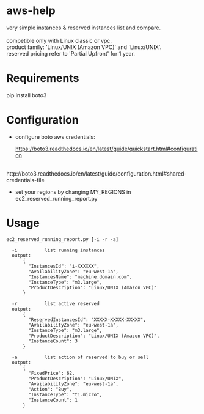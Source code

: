 
aws-help
========

very simple instances & reserved instances list and compare.
<br>
<br>
competible only with Linux classic or vpc.
<br>
product family: 'Linux/UNIX (Amazon VPC)' and 'Linux/UNIX'.
<br>
reserved pricing refer to 'Partial Upfront' for 1 year.

# Requirements

pip install boto3


# Configuration

- configure boto aws credentials:

	https://boto3.readthedocs.io/en/latest/guide/quickstart.html#configuration
<br>
	http://boto3.readthedocs.io/en/latest/guide/configuration.html#shared-credentials-file

- set your regions by changing MY_REGIONS in ec2_reserved_running_report.py


# Usage

```
ec2_reserved_running_report.py [-i -r -a]

  -i          list running instances
  output:
	  {
	    "InstancesId": "i-XXXXXX",
	    "AvailabilityZone": "eu-west-1a",
	    "InstancesName": "machine.domain.com",
	    "InstanceType": "m3.large",
	    "ProductDescription": "Linux/UNIX (Amazon VPC)"
	  }

  -r          list active reserved
  output:
	  {
	    "ReservedInstancesId": "XXXXX-XXXXX-XXXXX",
	    "AvailabilityZone": "eu-west-1a",
	    "InstanceType": "m3.large",
	    "ProductDescription": "Linux/UNIX (Amazon VPC)",
	    "InstanceCount": 3
	  }

  -a          list action of reserved to buy or sell 
  output:
	  {
	    "FixedPrice": 62,
	    "ProductDescription": "Linux/UNIX",
	    "AvailabilityZone": "eu-west-1a",
	    "Action": "Buy",
	    "InstanceType": "t1.micro",
	    "InstanceCount": 1
	  }
```


